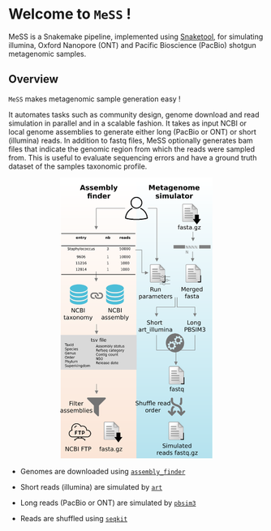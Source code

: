 # Welcome to `MeSS` !

MeSS is a Snakemake pipeline, implemented using [Snaketool](https://github.com/beardymcjohnface/Snaketool), for simulating illumina, Oxford Nanopore (ONT) and Pacific Bioscience (PacBio) shotgun metagenomic samples.

## Overview

`MeSS` makes metagenomic sample generation easy !

It automates tasks such as community design, genome download and read simulation in parallel and in a scalable fashion. It takes as input NCBI or local genome assemblies to generate either long (PacBio or ONT) or short (illumina) reads.
In addition to fastq files, MeSS optionally generates bam files that indicate the genomic region from which the reads were sampled from. This is useful to evaluate sequencing errors and have a ground truth dataset of the samples taxonomic profile.

<style>
.aligncenter {
    text-align: center;
}
</style>

<p class="aligncenter">
<img src="./mess.png" alt="image" width="300" height="auto">
</p>

- Genomes are downloaded using [`assembly_finder`](https://github.com/metagenlab/assembly_finder)

- Short reads (illumina) are simulated by [`art`](https://www.niehs.nih.gov/research/resources/software/biostatistics/art)
- Long reads (PacBio or ONT) are simulated by [`pbsim3`](https://github.com/yukiteruono/pbsim3)

- Reads are shuffled using [`seqkit`](https://github.com/shenwei356/seqkit)
